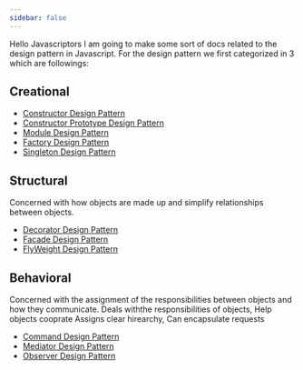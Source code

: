 ```yaml
---
sidebar: false
---
```


Hello Javascriptors I am going to make some sort of docs related to the design pattern in Javascript. For the design pattern we first categorized in 3 which are followings:

## Creational
- [Constructor Design Pattern](creational/constructor-design-pattern.md)
- [Constructor Prototype Design Pattern](creational/constructor-prototype-design-pattern.md)
- [Module Design Pattern](creational/module-design-pattern.md)
- [Factory Design Pattern](creational/factory-design-pattern.md)
- [Singleton Design Pattern](creational/singleton-design-pattern.md)

## Structural

Concerned with how objects are made up and simplify relationships between objects.

- [Decorator Design Pattern](structural/decorator-design-pattern.md)
- [Facade Design Pattern](structural/facade-design-pattern.md)
- [FlyWeight Design Pattern](structural/flyweight-design-pattern.md)

## Behavioral

Concerned with the assignment of the responsibilities between objects and how they communicate.
Deals withthe responsibilities of objects, Help objects cooprate Assigns clear hirearchy, Can encapsulate requests


- [Command Design Pattern](behavioral/command-design-pattern.md)
- [Mediator Design Pattern](behavioral/mediator-design-pattern.md)
- [Observer Design Pattern](behavioral/observer-design-pattern.md)


